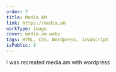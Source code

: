 ```yaml
---
order: 7
title: Media AM
link: https://media.am
workType: image
cover: media.am.webp
tags: HTML, CSS, Wordpress, JavaScript
isPublic: 0
---
```


I was recreated media.am with wordpress
